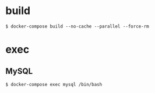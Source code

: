 # build

```
$ docker-compose build --no-cache --parallel --force-rm
```

# exec

## MySQL

```
$ docker-compose exec mysql /bin/bash
```
